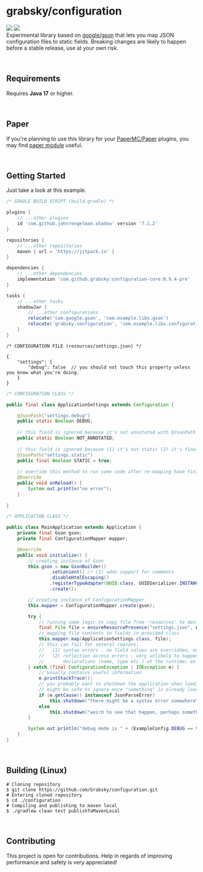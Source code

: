 # grabsky/configuration
[![](https://github.com/Grabsky/configuration/actions/workflows/gradle.yml/badge.svg)](https://github.com/Grabsky/configuration/actions/workflows/gradle.yml)
[![](https://jitpack.io/v/Grabsky/configuration.svg)](https://jitpack.io/#Grabsky/configuration)  
Experimental library based on [google/gson](https://github.com/SpongePowered/Configurate) that lets you map JSON configuration files to static fields. Breaking changes are likely to happen before a stable release, use at your own risk.

<br />

## Requirements
Requires **Java 17** or higher.

<br />

## Paper
If you're planning to use this library for your [PaperMC/Paper](https://github.com/PaperMC/Paper) plugins, you may find [paper module](https://github.com/Grabsky/configuration/blob/main/PAPER_MODULE.md) useful.

<br />

## Getting Started
Just take a look at this example.

```groovy
/* GRADLE BUILD SCRIPT (build.gradle) */

plugins {
    // ...other plugins
    id 'com.github.johnrengelman.shadow' version '7.1.2'
}

repositories {
    // ...other repositories
    maven { url = 'https://jitpack.io' }
}

dependencies {
    // ...other dependencies
    implementation 'com.github.grabsky:configuration-core:0.9.4-pre'
}

tasks {
    // ...other tasks
    shadowJar {
        // ...other configurations
        relocate('com.google.gson', 'com.example.libs.gson')
        relocate('grabsky.configuration', 'com.example.libs.configuration')
    }
}
```

```json5
/* CONFIGURATION FILE (resources/settings.json) */

{
    "settings": {
        "debug": false  // you should not touch this property unless you know what you're doing.
    }
}
```

```java
/* CONFIGURATION CLASS */

public final class ApplicationSettings extends Configuration {

    @JsonPath("settings.debug")
    public static Boolean DEBUG;
    
    // this field is ignored because it's not annotated with @JsonPath 
    public static Boolean NOT_ANNOTATED;
    
    // this field is ignored because (1) it's not static (2) it's final
    @JsonPath("settings.static")
    public final Boolean STATIC = true;
    
    // override this method to run some code after re-mapping have finished
    @Override
    public void onReload() {
        System.out.println("no error");
    }
    
}
```

```java
/* APPLICATION CLASS */

public class MainApplication extends Application {
    private final Gson gson;
    private final ConfigurationMapper mapper;

    @Override
    public void initialize() {
        // creating instance of Gson
        this.gson = new GsonBuilder()
                .setLenient() // (1) adds support for comments
                .disableHtmlEscaping()
                .registerTypeAdapter(UUID.class, UUIDSerializer.INSTANCE)
                .create();

        // creating instance of ConfigurationMapper
        this.mapper = ConfigurationMapper.create(gson);

        try {
            // running some logic to copy file from 'resources' to desired directory
            final File file = ensureResourcePresence("settings.json", new File("./config/settings.json"));
            // mapping file contents to fields in provided class
            this.mapper.map(ApplicationSettings.class, file);
            // this can fail for several reasons:
            //   (1) syntax errors - no field values are overridden, ensuring your application does not break
            //   (2) reflection access errors - very unlikely to happen unless something modifies your field 
            //       declarations (name, type etc.) at the runtime; ex. javassist
        } catch (final ConfigurationException | IOException e) {
            // usually contains useful information
            e.printStackTrace();
            // you probably want to shutdown the application when loading of initial configuration fails;
            // might be safe to ignore once "something" is already loaded
            if (e.getCause() instanceof JsonParseError)
                this.shutdown("there might be a syntax error somewhere");
            else
                this.shutdown("weird to see that happen, perhaps something modified a field declaration?");
        }

        System.out.println("debug mode is " + (ExampleConfig.DEBUG == true) ? "enabled" : "disabled");
    }
}
```

<br />

## Building (Linux)
```shell
# Cloning repository
$ git clone https://github.com/Grabsky/configuration.git
# Entering cloned repository
$ cd ./configuration
# Compiling and publishing to maven local
$ ./gradlew clean test publishToMavenLocal
```

<br />

## Contributing
This project is open for contributions. Help in regards of improving performance and safety is very appreciated!